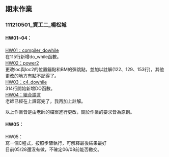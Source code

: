 ## 期末作業
### 111210501_資工二_楊松城
#### HW01~04：
[HW01：compiler_dowhile](https://github.com/Shiraishidesu/_sp/blob/main/03c-compiler3/compiler.c)  
在115行新增do_while函數。  
[HW02：power2](https://github.com/Shiraishidesu/_sp/blob/main/01c-asmFib/c4.c)  
更改loc與loc2的位置錨點和BM的彈跳點，並加以註解(122、129、153行)，其他更改的地方有點不記得了。  
[HW03：c4_dowhile](https://github.com/Shiraishidesu/_sp/blob/main/00e-c4for/c4.c)  
314行開始新增DO函數。  
[HW04：組合語言](https://github.com/Shiraishidesu/_sp/blob/main/A1-exercise/mul3.s)  
老師已經在上課寫完了，我再加上註解。

以上作業皆是由老師的檔案進行更改，關於作業的要求皆為原創。
#### HW05：
HW05：  
寫一個C程式，按照步驟執行，可解釋最後結果最好  
目前05/28還沒有做，不確定06/08前能否繳交。
